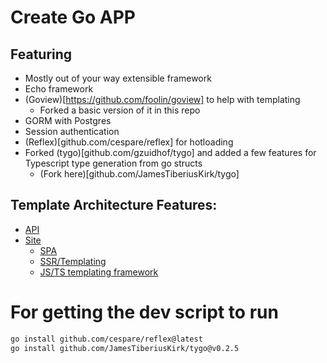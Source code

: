 # Create Go APP
## Featuring
- Mostly out of your way extensible framework 
- Echo framework 
- (Goview)[https://github.com/foolin/goview] to help with templating
  - Forked a basic version of it in this repo
- GORM with Postgres
- Session authentication
- (Reflex)[github.com/cespare/reflex] for hotloading
- Forked (tygo)[github.com/gzuidhof/tygo] and added a few features for Typescript type generation from go structs
  - (Fork here)[github.com/JamesTiberiusKirk/tygo]

## Template Architecture Features:
- [API](api/)
- [Site](site/)
  - [SPA](site/spa/)
  - [SSR/Templating](site/page/)
  - [JS/TS templating framework](site/page#jsts-minimal-ssr-framework)



# For getting the dev script to run 
```sh 
go install github.com/cespare/reflex@latest
go install github.com/JamesTiberiusKirk/tygo@v0.2.5
```
